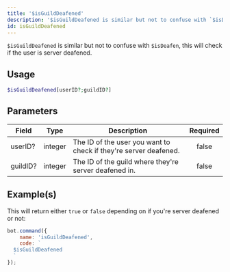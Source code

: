 ```yaml
---
title: '$isGuildDeafened'
description: '$isGuildDeafened is similar but not to confuse with `$isDeafen`, this will check if the user is server deafened.'
id: isGuildDeafened
---
```


`$isGuildDeafened` is similar but not to confuse with `$isDeafen`, this will check if the user is server deafened.

## Usage

```php
$isGuildDeafened[userID?;guildID?]
```

## Parameters

| Field    | Type    | Description                                                      | Required |
| -------- | ------- | ---------------------------------------------------------------- |:--------:|
| userID?  | integer | The ID of the user you want to check if they're server deafened. |  false   |
| guildID? | integer | The ID of the guild where they're server deafened in.            |  false   |

## Example(s)

This will return either `true` or `false` depending on if you're server deafened or not:

```javascript
bot.command({
    name: 'isGuildDeafened',
    code: `
  $isGuildDeafened
  `
});
```
